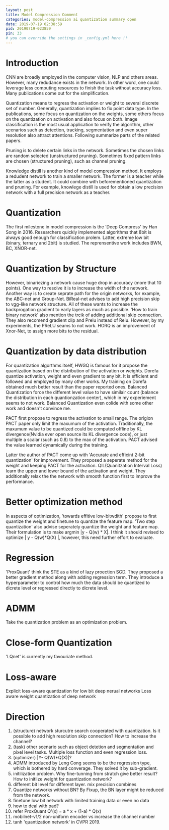 ```yaml
---
layout: post
title: Model Compression Comment
categories: model-compression ai quantization summary open
date: 2019-07-19 02:38:59
pid: 20190719-023859
pin: 33
# you can override the settings in _config.yml here !!
---
```


# Introduction

CNN are broadly employed in the computer vision, NLP and others areas. However, many redudance exists in the network. In other word, one could leverage less computing resources to finish the task without accuracy loss. Many publications come out for the simplification.

Quantization means to regress the activation or weight to several discrete set of number. Generally, quantization implies to fix point data type. In the publications, some focus on quantization on the weights, some others focus on the quantization on activation and also focus on both. Image classification is the most usual application to verify the algorithm, other scenarios such as detection, tracking, segmentation and even super resolution also attract attentions. Following summarize parts of the related papers.

Pruning is to delete certain links in the network. Sometimes the chosen links are random selected (unstructured pruning). Sometimes fixed pattern links are chosen (structured pruning), such as channel pruning.

Knowledge distill is another kind of model compression method. It employs a redudent network to train a smaller network. The former is a teacher while the latter as a student. It could combine with beforementioned quantization and pruning. For example, knowlege distill is used for obtain a low precision network with a full precision network as a teacher.

# Quantization

The first milestone in model compression is the 'Deep Compress' by Han Song in 2016. Researchers quickly implemented algorithms that 8bit is always good enough for classification prolem. Latter, extreme low bit (binary, ternary and 2bit) is studied. The reprensentive work includes BWN, BC, XNOR-net.

# Quantization by Structure 
However, binariezing a network cause huge drop in accuracy (more that 10 points). One way to resolve it is to increase the width of the network. Another way is to create seprate path for the origin networks, for example, the ABC-net and Group-Net. BiReal-net advises to add high precision skip to vgg-like network structure. All of these wants to increase the backprogation gradient to early layers as much as possible. 'How to train binary network' also mention the trcik of adding additional skip connection. They also recomend gradient clip and Prelu instead of Relu.
However, by my experiments, the PReLU seams to not work. HORQ is an improvement of Xnor-Net, to assign more bits to the residual.

# Quantization by data distribution
For quantization algorthms itself, HWGQ is famous for it propose the quantization based on the distribution of the activation or weights. Dorefa quantize activation, weight and even gradient to any bit. It is efficient and followed and employed by many other works. My training on Dorefa obtained much better result than the paper reported ones. Balanced Quantization force the different level value to have similair count (balance the distribution in each quantionzation center), which in my experiement seems to not work. Balanced Quantization even colide with some other work and doesn't convince me. 

PACT first propose to regress the activation to small range. The origion PACT paper only limit the maxumum of the activation. Traditionally, the maxumum value to be quantized could be computed offline by KL divergence(Nvidia ever open source its KL divergence code), or just multiple a scalar (such as 0.8) to the max of the activation. PACT advised the value learned dynamically during the training.

Latter the author of PACT come up with 'Accurate and efficint 2-bit quantization' for improvement. They proposed a seperate method for the weight and keeping PACT for the activation. QIL(Quanitzation Interval Loss) learn the upper and lower bound of the activation and weight. They additionally relax the the network with smooth function first to improve the performance.

# Better optimization method
In aspects of optimization, 'towards effitive low-bitwdith' propose to first quantize the weight and finetune to quantize the feature map. 'Two step quantization' also advise seperately quantize the weight and feature map. Their formulation is to make argmin \|y - Q(w) * X\|. 
I think it should revised to optimize \| y - Q(w)*Q(X) \|, however, this need further effort to evaluate.

# Regression
'ProxQuant' think the STE as a kind of lazy proection SGD. They proposed a better gradient method along with adding regression term. They introduce a hyperparameter to control how much the data should be quantized to dicrete level or regressed directly to dicrete level.

# ADMM
Take the quantization problem as an optimization problem.

# Close-form Quantization
'LQnet' is currently my favouriate method. 

# Loss-aware
Explicit loss-aware quantization for low bit deep nerual networks
Loss aware weight quantization of deep network

# Direction

1. (structure) network sturcutre search cooperated with quantization. Is it possible to add high resolution skip connection? How to increase the channel?
2. (task) other scenario such as object detetion and segmentation and pixel level tasks. Multiple loss function and even regression loss.
3. (optimizer) \|Y- Q(W)*Q(X)\|?
4. ADMM introduced by Leng Cong seems to be the regression type, which is bothered by hard converage. They solved it by sub-gradient.
5. initilization problem. Why fine-tunning from stratch give better result? How to initlize weight for quantization network?
6. different bit level for different layer. mix precision combines
7. Quantize networks without BN? By Fixup, the BN layer might be reduced from the network.
8. finetune low bit network with limited training data or even no data
9. how to deal with pad?
10. refer ProxQuant   Q'(x) = a * x + (1-a) * Q(x)
11. mobilnet-v1/2 non-uniform encoder vs  increase the channel number
12. tanh 'quantization network' in CVPR 2019.
